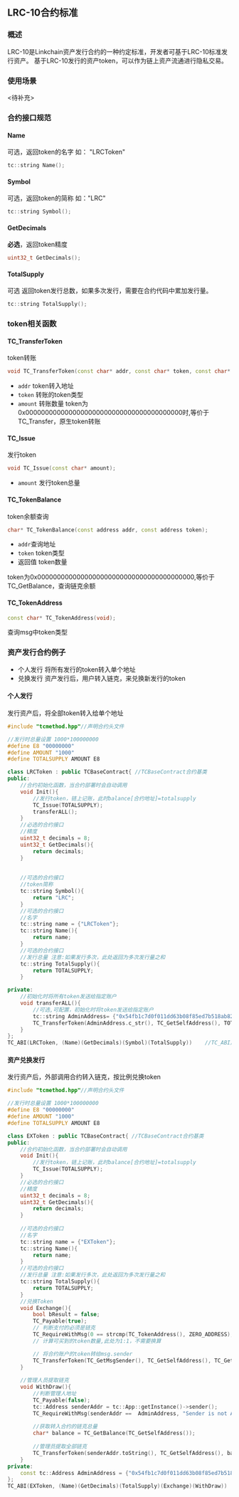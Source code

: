 ## LRC-10合约标准
### 概述
LRC-10是Linkchain资产发行合约的一种约定标准，开发者可基于LRC-10标准发行资产。
基于LRC-10发行的资产token，可以作为链上资产流通进行隐私交易。

### 使用场景
<待补充>

### 合约接口规范

#### Name
可选，返回token的名字 如： "LRCToken"
```C++
tc::string Name();
```

#### Symbol
可选，返回token的简称 如："LRC"
```C++
tc::string Symbol();
```
#### GetDecimals
<b>必选</b>，返回token精度
```C++
uint32_t GetDecimals();
```
#### TotalSupply
可选 返回token发行总数，如果多次发行，需要在合约代码中累加发行量。
```C++
tc::string TotalSupply();
```

### token相关函数

#### TC_TransferToken
token转账
```C++
void TC_TransferToken(const char* addr, const char* token, const char* amount);
```

- `addr` token转入地址
- `token` 转账的token类型
- `amount` 转账数量
token为0x0000000000000000000000000000000000000000时,等价于TC_Transfer，原生token转账

#### TC_Issue
发行token
```C++
void TC_Issue(const char* amount);
```
- `amount` 发行token总量

#### TC_TokenBalance
token余额查询
```C++
char* TC_TokenBalance(const address addr, const address token);
```
- `addr`查询地址
- `token` token类型
- 返回值 token数量

token为0x0000000000000000000000000000000000000000,等价于TC_GetBalance，查询链克余额

#### TC_TokenAddress
```C++
const char* TC_TokenAddress(void);
```
查询msg中token类型


### 资产发行合约例子
- 个人发行 将所有发行的token转入单个地址
- 兑换发行 资产发行后，用户转入链克，来兑换新发行的token

#### 个人发行
发行资产后，将全部token转入给单个地址
```C++
#include "tcmethod.hpp"//声明合约头文件

//发行时总量设置 1000*100000000
#define E8 "00000000"
#define AMOUNT "1000"
#define TOTALSUPPLY AMOUNT E8

class LRCToken : public TCBaseContract{ //TCBaseContract合约基类
public:
    //合约初始化函数，当合约部署时会自动调用
    void Init(){
        //发行token，链上记账，此时balance[合约地址]=totalsupply
        TC_Issue(TOTALSUPPLY);
        transferALL();
    }
    //必选的合约接口
    //精度
    uint32_t decimals = 8;
    uint32_t GetDecimals(){
        return decimals;
    }
    
    
    //可选的合约接口
    //token简称
    tc::string Symbol(){
        return "LRC";
    }
    //可选的合约接口
    //名字
    tc::string name = {"LRCToken"};
    tc::string Name(){
        return name;
    }
    //可选的合约接口
    //发行总量 注意:如果发行多次，此处返回为多次发行量之和
    tc::string TotalSupply(){
        return TOTALSUPPLY;
    }

private:
    //初始化时将所有token发送给指定账户
    void transferALL(){
        //可选,可配置，初始化时将token发送给指定账户
        tc::string AdminAddress= {"0x54fb1c7d0f011dd63b08f85ed7b518ab82028100"};
        TC_TransferToken(AdminAddress.c_str(), TC_GetSelfAddress(), TOTALSUPPLY);
    }
};
TC_ABI(LRCToken, (Name)(GetDecimals)(Symbol)(TotalSupply))    //TC_ABI声明合约外部接口
```

#### 资产兑换发行
发行资产后，外部调用合约转入链克，按比例兑换token
```C++
#include "tcmethod.hpp"//声明合约头文件

//发行时总量设置 1000*100000000
#define E8 "00000000"
#define AMOUNT "1000"
#define TOTALSUPPLY AMOUNT E8

class EXToken : public TCBaseContract{ //TCBaseContract合约基类
public:
    //合约初始化函数，当合约部署时会自动调用
    void Init(){
        //发行token，链上记账，此时balance[合约地址]=totalsupply
        TC_Issue(TOTALSUPPLY);
    }
    //必选的合约接口
    //精度
    uint32_t decimals = 8;
    uint32_t GetDecimals(){
        return decimals;
    }
    
    //可选的合约接口
    //名字
    tc::string name = {"EXToken"};
    tc::string Name(){
        return name;
    }
    //可选的合约接口
    //发行总量 注意:如果发行多次，此处返回为多次发行量之和
    tc::string TotalSupply(){
        return TOTALSUPPLY;
    }
    //兑换Token
    void Exchange(){
        bool bResult = false;
        TC_Payable(true);
        // 判断支付的必须是链克
        TC_RequireWithMsg(0 == strcmp(TC_TokenAddress(), ZERO_ADDRESS),"Token is not LinkToken"); 
        // 计算可买到的token数量,此处为1:1，不需要换算

        // 将合约账户的token转给msg.sender
        TC_TransferToken(TC_GetMsgSender(), TC_GetSelfAddress(), TC_GetMsgValue());
    }
    
    //管理人员提取链克
    void WithDraw(){
        //判断管理人地址
        TC_Payable(false);
        tc::Address senderAddr = tc::App::getInstance()->sender();
        TC_RequireWithMsg(senderAddr ==  AdminAddress, "Sender is not Admin");
        
        //获取转入合约的链克总量
        char* balance = TC_GetBalance(TC_GetSelfAddress());
        
        //管理员提取全部链克
        TC_TransferToken(senderAddr.toString(), TC_GetSelfAddress(), balance);
    }
private:
    const tc::Address AdminAddress = {"0x54fb1c7d0f011dd63b08f85ed7b518ab82028100"};
};
TC_ABI(EXToken, (Name)(GetDecimals)(TotalSupply)(Exchange)(WithDraw))    //TC_ABI声明合约外部接口
```
